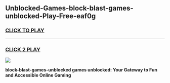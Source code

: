 
## Unblocked-Games-block-blast-games-unblocked-Play-Free-eaf0g
<h3>
<a href="https://premium76.site?title=block-blast-games-unblocked&ref=10A">CLICK TO PLAY</a></h3>
<hr>

<h3>
<a href="https://premium76.site?title=block-blast-games-unblocked&ref=10A">CLICK 2 PLAY</a>
  
</h3>

<a href="https://premium76.site?title=block-blast-games-unblocked&ref=10A"><img src="https://clearcache.store/games.png"></a>


**block-blast-games-unblocked games unblocked: Your Gateway to Fun and Accessible Online Gaming**
